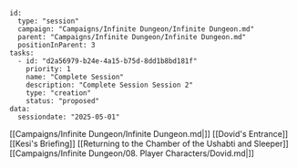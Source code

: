 
```RpgManager4
id: 
  type: "session"
  campaign: "Campaigns/Infinite Dungeon/Infinite Dungeon.md"
  parent: "Campaigns/Infinite Dungeon/Infinite Dungeon.md"
  positionInParent: 3
tasks: 
  - id: "d2a56979-b24e-4a15-b75d-8dd1b8bd181f"
    priority: 1
    name: "Complete Session"
    description: "Complete Session Session 2"
    type: "creation"
    status: "proposed"
data: 
  sessiondate: "2025-05-01"
```

[[Campaigns/Infinite Dungeon/Infinite Dungeon.md|]]
[[Dovid's Entrance]]
[[Kesi's Briefing]]
[[Returning to the Chamber of the Ushabti and Sleeper]]
[[Campaigns/Infinite Dungeon/08. Player Characters/Dovid.md|]]